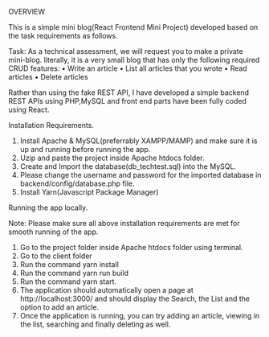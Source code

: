 OVERVIEW

This is a simple mini blog(React Frontend Mini Project) developed based on the task requirements as follows.

Task:
As a technical assessment, we will request you to make a private mini-blog. literally, it is a very small blog that has only the following required CRUD features:
•	Write an article
•	List all articles that you wrote
•	Read articles
•	Delete articles

Rather than using the fake REST API, I have developed a simple backend REST APIs using PHP,MySQL and front end parts have been fully coded using React. 


Installation Requirements.

1. Install Apache & MySQL(preferrably XAMPP/MAMP) and make sure it is up and running before running the app.
2. Uzip and paste the project inside Apache htdocs folder.
3. Create and Import the database(db_techtest.sql) into the MySQL.
4. Please change the username and password for the imported database in backend/config/database.php file.
5. Install Yarn(Javascript Package Manager)

Running the app locally.

Note: Please make sure all above installation requirements are met for smooth running of the app.

1. Go to the project folder inside Apache htdocs folder using terminal.
2. Go to the client folder 
3. Run the command yarn install
4. Run the command yarn run build
5. Run the command yarn start.
6. The application should automatically open a page at http://localhost:3000/ and should display the Search, the List and the option to add an article.
7. Once the application is running, you can try adding an article, viewing in the list, searching and finally deleting as well.



